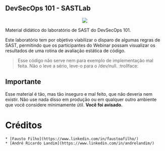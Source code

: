 ## DevSecOps 101 - SASTLab 

<p align="center">
  <img src="https://github.com/ffilho/devsecops101_sastlab/blob/main/logo.png?raw=true">
</p>

Material didático do laboratório de SAST do DevSecOps 101.

Este laboratório tem por objetivo viabilizar o disparo de algumas regras de SAST, permitindo que os participantes do Webinar possam visualizar os resultados de uma rotina de avaliação estática de código.

> Esse código não serve nem para exemplo de implementação mal feita. Não o leve a sério, leve-o para o /dev/null. :trollface:

## Importante
Esse material é tão, mas tão inseguro e mal feito, que não deveria nem existir.
Não use nada disso em produção ou em qualquer outro ambiente que você considere minimamente útil.
**Você foi avisado.**

Créditos
========
    * [Fausto Filho](https://www.linkedin.com/in/faustoafilho/)
    * [André Ricardo Landim](https://www.linkedin.com/in/andrelandim/)